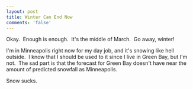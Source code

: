 ```yaml
---
layout: post
title: Winter Can End Now
comments: 'false'
---
```

<p>Okay.  Enough is enough.  It's the middle of March.  Go away, winter!</p>
<p>I'm in Minneapolis right now for my day job, and it's snowing like hell outside.  I know that I should be used to it since I live in Green Bay, but I'm not.  The sad part is that the forecast for Green Bay doesn't have near the amount of predicted snowfall as Minneapolis.</p>
<p>Snow sucks.</p>
<p> </p>
